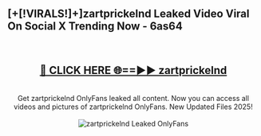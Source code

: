 <h2>[+[!VIRALS!]+]zartprickelnd Leaked Video Viral On Social X Trending Now - 6as64</h2>
<br>
<div align="center">
<h2><a href="https://libra.edu.pl?zartprickelnd" rel="nofollow">🔴 CLICK HERE 🌐==►► zartprickelnd</a></h2>
<br>
Get zartprickelnd OnlyFans leaked all content. Now you can access all videos and pictures of zartprickelnd OnlyFans. New Updated Files 2025!
<br>
<br>
<a href="https://libra.edu.pl?zartprickelnd" rel="nofollow" data-target="animated-image.originalLink"><img src="https://i.ibb.co.com/WyWwxjT/player-gif2.gif" alt="zartprickelnd Leaked OnlyFans" style="max-width: 100%; display: inline-block;" data-target="animated-image.originalImage"></a>
</div>
<br>